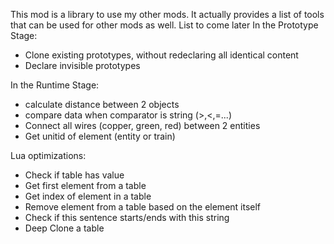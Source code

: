 This mod is a library to use my other mods.
It actually provides a list of tools that can be used for other mods as well. List to come later
In the Prototype Stage:  
- Clone existing prototypes, without redeclaring all identical content
- Declare invisible prototypes

In the Runtime Stage:  
- calculate distance between 2 objects
- compare data when comparator is string (>,<,=...)
- Connect all wires (copper, green, red) between 2 entities
- Get unitid of element (entity or train)

Lua optimizations:
- Check if table has value
- Get first element from a table
- Get index of element in a table
- Remove element from a table based on the element itself
- Check if this sentence starts/ends with this string
- Deep Clone a table 
